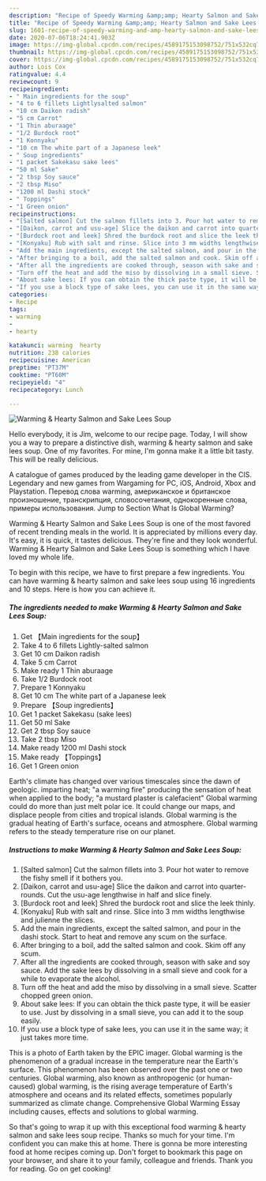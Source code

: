 ```yaml
---
description: "Recipe of Speedy Warming &amp;amp; Hearty Salmon and Sake Lees Soup"
title: "Recipe of Speedy Warming &amp;amp; Hearty Salmon and Sake Lees Soup"
slug: 1601-recipe-of-speedy-warming-and-amp-hearty-salmon-and-sake-lees-soup
date: 2020-07-06T18:24:41.903Z
image: https://img-global.cpcdn.com/recipes/4589175153098752/751x532cq70/warming-hearty-salmon-and-sake-lees-soup-recipe-main-photo.jpg
thumbnail: https://img-global.cpcdn.com/recipes/4589175153098752/751x532cq70/warming-hearty-salmon-and-sake-lees-soup-recipe-main-photo.jpg
cover: https://img-global.cpcdn.com/recipes/4589175153098752/751x532cq70/warming-hearty-salmon-and-sake-lees-soup-recipe-main-photo.jpg
author: Lois Cox
ratingvalue: 4.4
reviewcount: 9
recipeingredient:
- " Main ingredients for the soup"
- "4 to 6 fillets Lightlysalted salmon"
- "10 cm Daikon radish"
- "5 cm Carrot"
- "1 Thin aburaage"
- "1/2 Burdock root"
- "1 Konnyaku"
- "10 cm The white part of a Japanese leek"
- " Soup ingredients"
- "1 packet Sakekasu sake lees"
- "50 ml Sake"
- "2 tbsp Soy sauce"
- "2 tbsp Miso"
- "1200 ml Dashi stock"
- " Toppings"
- "1 Green onion"
recipeinstructions:
- "[Salted salmon] Cut the salmon fillets into 3. Pour hot water to remove the fishy smell if it bothers you."
- "[Daikon, carrot and usu-age] Slice the daikon and carrot into quarter-rounds. Cut the usu-age lengthwise in half and slice finely."
- "[Burdock root and leek] Shred the burdock root and slice the leek thinly."
- "[Konyaku] Rub with salt and rinse. Slice into 3 mm widths lengthwise and julienne the slices."
- "Add the main ingredients, except the salted salmon, and pour in the dashi stock. Start to heat and remove any scum on the surface."
- "After bringing to a boil, add the salted salmon and cook. Skim off any scum."
- "After all the ingredients are cooked through, season with sake and soy sauce. Add the sake lees by dissolving in a small sieve and cook for a while to evaporate the alcohol."
- "Turn off the heat and add the miso by dissolving in a small sieve. Scatter chopped green onion."
- "About sake lees: If you can obtain the thick paste type, it will be easier to use. Just by dissolving in a small sieve, you can add it to the soup easily."
- "If you use a block type of sake lees, you can use it in the same way; it just takes more time."
categories:
- Recipe
tags:
- warming
- 
- hearty

katakunci: warming  hearty 
nutrition: 238 calories
recipecuisine: American
preptime: "PT37M"
cooktime: "PT60M"
recipeyield: "4"
recipecategory: Lunch

---
```



![Warming &amp; Hearty Salmon and Sake Lees Soup](https://img-global.cpcdn.com/recipes/4589175153098752/751x532cq70/warming-hearty-salmon-and-sake-lees-soup-recipe-main-photo.jpg)

Hello everybody, it is Jim, welcome to our recipe page. Today, I will show you a way to prepare a distinctive dish, warming &amp; hearty salmon and sake lees soup. One of my favorites. For mine, I'm gonna make it a little bit tasty. This will be really delicious.

A catalogue of games produced by the leading game developer in the CIS. Legendary and new games from Wargaming for PC, iOS, Android, Xbox and Playstation. Перевод слова warming, американское и британское произношение, транскрипция, словосочетания, однокоренные слова, примеры использования. Jump to Section What Is Global Warming?

Warming &amp; Hearty Salmon and Sake Lees Soup is one of the most favored of recent trending meals in the world. It is appreciated by millions every day. It's easy, it is quick, it tastes delicious. They're fine and they look wonderful. Warming &amp; Hearty Salmon and Sake Lees Soup is something which I have loved my whole life.


To begin with this recipe, we have to first prepare a few ingredients. You can have warming &amp; hearty salmon and sake lees soup using 16 ingredients and 10 steps. Here is how you can achieve it.

<!--inarticleads1-->

##### The ingredients needed to make Warming &amp; Hearty Salmon and Sake Lees Soup:

1. Get  【Main ingredients for the soup】
1. Take 4 to 6 fillets Lightly-salted salmon
1. Get 10 cm Daikon radish
1. Take 5 cm Carrot
1. Make ready 1 Thin aburaage
1. Take 1/2 Burdock root
1. Prepare 1 Konnyaku
1. Get 10 cm The white part of a Japanese leek
1. Prepare  【Soup ingredients】
1. Get 1 packet Sakekasu (sake lees)
1. Get 50 ml Sake
1. Get 2 tbsp Soy sauce
1. Take 2 tbsp Miso
1. Make ready 1200 ml Dashi stock
1. Make ready  【Toppings】
1. Get 1 Green onion


Earth&#39;s climate has changed over various timescales since the dawn of geologic. imparting heat; &#34;a warming fire&#34; producing the sensation of heat when applied to the body; &#34;a mustard plaster is calefacient&#34; Global warming could do more than just melt polar ice. It could change our maps, and displace people from cities and tropical islands. Global warming is the gradual heating of Earth&#39;s surface, oceans and atmosphere. Global warming refers to the steady temperature rise on our planet. 

<!--inarticleads2-->

##### Instructions to make Warming &amp; Hearty Salmon and Sake Lees Soup:

1. [Salted salmon] Cut the salmon fillets into 3. Pour hot water to remove the fishy smell if it bothers you.
1. [Daikon, carrot and usu-age] Slice the daikon and carrot into quarter-rounds. Cut the usu-age lengthwise in half and slice finely.
1. [Burdock root and leek] Shred the burdock root and slice the leek thinly.
1. [Konyaku] Rub with salt and rinse. Slice into 3 mm widths lengthwise and julienne the slices.
1. Add the main ingredients, except the salted salmon, and pour in the dashi stock. Start to heat and remove any scum on the surface.
1. After bringing to a boil, add the salted salmon and cook. Skim off any scum.
1. After all the ingredients are cooked through, season with sake and soy sauce. Add the sake lees by dissolving in a small sieve and cook for a while to evaporate the alcohol.
1. Turn off the heat and add the miso by dissolving in a small sieve. Scatter chopped green onion.
1. About sake lees: If you can obtain the thick paste type, it will be easier to use. Just by dissolving in a small sieve, you can add it to the soup easily.
1. If you use a block type of sake lees, you can use it in the same way; it just takes more time.


This is a photo of Earth taken by the EPIC imager. Global warming is the phenomenon of a gradual increase in the temperature near the Earth&#39;s surface. This phenomenon has been observed over the past one or two centuries. Global warming, also known as anthropogenic (or human-caused) global warming, is the rising average temperature of Earth&#39;s atmosphere and oceans and its related effects, sometimes popularly summarized as climate change. Comprehensive Global Warming Essay including causes, effects and solutions to global warming. 

So that's going to wrap it up with this exceptional food warming &amp; hearty salmon and sake lees soup recipe. Thanks so much for your time. I'm confident you can make this at home. There is gonna be more interesting food at home recipes coming up. Don't forget to bookmark this page on your browser, and share it to your family, colleague and friends. Thank you for reading. Go on get cooking!
